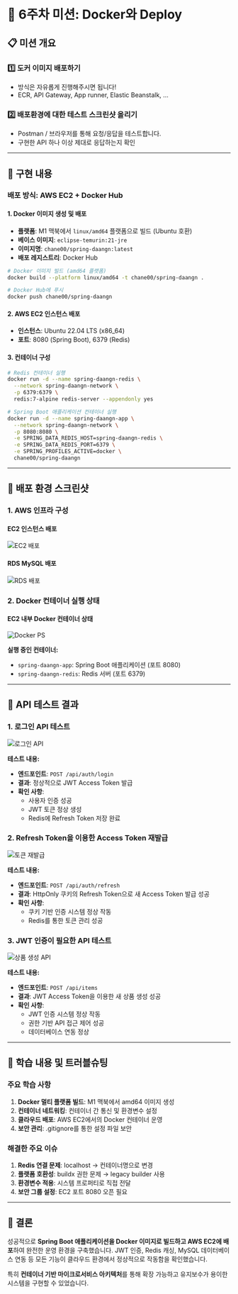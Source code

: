 # 🐳 6주차 미션: Docker와 Deploy

## 📋 **미션 개요**

### 1️⃣ 도커 이미지 배포하기
- 방식은 자유롭게 진행해주시면 됩니다!
- ECR, API Gateway, App runner, Elastic Beanstalk, …

### 2️⃣ 배포환경에 대한 테스트 스크린샷 올리기
- Postman / 브라우저를 통해 요청/응답을 테스트합니다.
- 구현한 API 하나 이상 제대로 응답하는지 확인

---

## 🚀 **구현 내용**

### **배포 방식: AWS EC2 + Docker Hub**

#### **1. Docker 이미지 생성 및 배포**
- **플랫폼**: M1 맥북에서 `linux/amd64` 플랫폼으로 빌드 (Ubuntu 호환)
- **베이스 이미지**: `eclipse-temurin:21-jre`
- **이미지명**: `chane00/spring-daangn:latest`
- **배포 레지스트리**: Docker Hub

```bash
# Docker 이미지 빌드 (amd64 플랫폼)
docker build --platform linux/amd64 -t chane00/spring-daangn .

# Docker Hub에 푸시
docker push chane00/spring-daangn
```

#### **2. AWS EC2 인스턴스 배포**
- **인스턴스**: Ubuntu 22.04 LTS (x86_64)
- **포트**: 8080 (Spring Boot), 6379 (Redis)

#### **3. 컨테이너 구성**
```bash
# Redis 컨테이너 실행
docker run -d --name spring-daangn-redis \
  --network spring-daangn-network \
  -p 6379:6379 \
  redis:7-alpine redis-server --appendonly yes

# Spring Boot 애플리케이션 컨테이너 실행
docker run -d --name spring-daangn-app \
  --network spring-daangn-network \
  -p 8080:8080 \
  -e SPRING_DATA_REDIS_HOST=spring-daangn-redis \
  -e SPRING_DATA_REDIS_PORT=6379 \
  -e SPRING_PROFILES_ACTIVE=docker \
  chane00/spring-daangn
```

---

## 📸 **배포 환경 스크린샷**

### **1. AWS 인프라 구성**

#### **EC2 인스턴스 배포**
![EC2 배포](./img/6주차/ec2_배포_스크린샷.png)

#### **RDS MySQL 배포**
![RDS 배포](./img/6주차/rds_배포_스크린샷.png)

### **2. Docker 컨테이너 실행 상태**

#### **EC2 내부 Docker 컨테이너 상태**
![Docker PS](./img/6주차/ec2_내부_docker_ps.png)

**실행 중인 컨테이너:**
- `spring-daangn-app`: Spring Boot 애플리케이션 (포트 8080)
- `spring-daangn-redis`: Redis 서버 (포트 6379)

---

## 🧪 **API 테스트 결과**

### **1. 로그인 API 테스트**
![로그인 API](./img/6주차/로그인_API_호출_정상_실행.png)

**테스트 내용:**
- **엔드포인트**: `POST /api/auth/login`
- **결과**: 정상적으로 JWT Access Token 발급
- **확인 사항**:
  - 사용자 인증 성공
  - JWT 토큰 정상 생성
  - Redis에 Refresh Token 저장 완료

### **2. Refresh Token을 이용한 Access Token 재발급**
![토큰 재발급](./img/6주차/RefreshToken_쿠키를_이용한_AccessToken_재발급_API.png)

**테스트 내용:**
- **엔드포인트**: `POST /api/auth/refresh`
- **결과**: HttpOnly 쿠키의 Refresh Token으로 새 Access Token 발급 성공
- **확인 사항**:
  - 쿠키 기반 인증 시스템 정상 작동
  - Redis를 통한 토큰 관리 성공

### **3. JWT 인증이 필요한 API 테스트**
![상품 생성 API](./img/6주차/AccessToken을_이용한_새로운_판매상품_생성_API.png)

**테스트 내용:**
- **엔드포인트**: `POST /api/items`
- **결과**: JWT Access Token을 이용한 새 상품 생성 성공
- **확인 사항**:
  - JWT 인증 시스템 정상 작동
  - 권한 기반 API 접근 제어 성공
  - 데이터베이스 연동 정상

---


## 📝 **학습 내용 및 트러블슈팅**

### **주요 학습 사항**
1. **Docker 멀티 플랫폼 빌드**: M1 맥북에서 amd64 이미지 생성
2. **컨테이너 네트워킹**: 컨테이너 간 통신 및 환경변수 설정
3. **클라우드 배포**: AWS EC2에서의 Docker 컨테이너 운영
4. **보안 관리**: .gitignore를 통한 설정 파일 보안

### **해결한 주요 이슈**
1. **Redis 연결 문제**: localhost → 컨테이너명으로 변경
2. **플랫폼 호환성**: buildx 권한 문제 → legacy builder 사용
3. **환경변수 적용**: 시스템 프로퍼티로 직접 전달
4. **보안 그룹 설정**: EC2 포트 8080 오픈 필요

---

## 🎉 **결론**

성공적으로 **Spring Boot 애플리케이션을 Docker 이미지로 빌드하고 AWS EC2에 배포**하여 완전한 운영 환경을 구축했습니다. JWT 인증, Redis 캐싱, MySQL 데이터베이스 연동 등 모든 기능이 클라우드 환경에서 정상적으로 작동함을 확인했습니다.

특히 **컨테이너 기반 마이크로서비스 아키텍처**를 통해 확장 가능하고 유지보수가 용이한 시스템을 구현할 수 있었습니다. 
